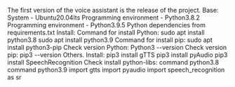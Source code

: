 The first version of the voice assistant is the release of the project.
Base:
System - Ubuntu20.04lts
Programming environment - Python3.8.2
Programming environment - Python3.9.5
Python dependencies from requirements.txt
Install:
Command for install Python:
sudo apt install python3.8
sudo apt install python3.9
Command for install pip:
sudo apt install python3-pip
Check version Python:
Python3 --version
Check version pip:
pip3 --version
Others.
Install:
pip3 install gTTS
pip3 install pyAudio
pip3 install SpeechRecognition
Check install python-libs:
command python3.8
command python3.9
import gtts
import pyaudio
import speech_recognition as sr
